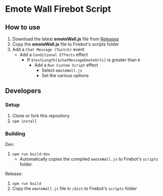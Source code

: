 # Emote Wall Firebot Script

## How to use
1. Download the latest **emoteWall.js** file from [Releases](https://github.com/CheevoSeeker/firebot-script-emote-wall/releases)
2. Copy the **emoteWall.js** file to Firebot's scripts folder
3. Add a `Chat Message (Twitch)` event
    - Add a `Conditional Effects` effect
        - If `$textLength[$chatMessageEmoteUrls]` is greater than `0`
            - Add a `Run Custom Script` effect
                - Select `emoteWall.js`
                - Set the various options

## Developers

### Setup
1. Clone or fork this repository
2. `npm install`

### Building
Dev:
1. `npm run build:dev`
    - Automatically copies the compiled `emoteWall.js` to Firebot's `scripts` folder.

Release:
1. `npm run build`
2. Copy the `emoteWall.js` file in `/dist` to Firebot's `scripts` folder
